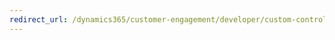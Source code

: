 ```yaml
---
redirect_url: /dynamics365/customer-engagement/developer/custom-control-framework/powerapps-control-framework-overview
---
```

